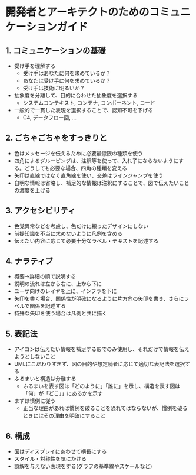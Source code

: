 # 開発者とアーキテクトのためのコミュニケーションガイド

## 1. コミュニケーションの基礎

- 受け手を理解する
  - 受け手はあなたに何を求めているか？
  - あなたは受け手に何を求めているか？
  - 受け手は技術に明るいか？
- 抽象度を分離して、目的に合わせた抽象度を選択する
  - システムコンテキスト, コンテナ, コンポーネント, コード
- 一般的で一貫した表現を選択することで、認知不可を下げる
  - C4, データフロー図, ...

## 2. ごちゃごちゃをすっきりと

- 色はメッセージを伝えるために必要最低限の種類を使う
- 四角によるグルーピングは、注釈等を使って、入れ子にならないようにする。どうしても必要な場合、四角の種類を変える
- 矢印は直線ではなく直角線を使い、交差はラインジャンプを使う
- 自明な情報は省略し、補足的な情報は注釈にすることで、図で伝えたいことの濃度を上げる

## 3. アクセシビリティ

- 色覚異常などを考慮し、色だけに頼ったデザインにしない
- 前提知識を不当に求めないように凡例を含める
- 伝えたい内容に応じて必要十分なラベル・テキストを記述する

## 4. ナラティブ

- 概要→詳細の順で説明する
- 説明の流れは左から右に、上から下に
- ユーザ向けのレイヤを上に、インフラを下に
- 矢印を書く場合、関係性が明確になるように片方向の矢印を書き、さらにラベルで関係を記述する
- 特殊な矢印を使う場合は凡例と共に描く

## 5. 表記法

- アイコンは伝えたい情報を補足する形でのみ使用し、それだけで情報を伝えようとしないこと
- UMLにこだわりすぎず、図の目的や想定読者に応じて適切な表記法を選択する
- ふるまいと構造は分離する
  - ふるまいを表す図は「どのように」「誰に」を示し、構造を表す図は「何」が「どこ」」にあるかを示す
- まずは慣例に従う
  - 正当な理由があれば慣例を破ることを恐れてはならないが、慣例を破るときにはその理由を明確にすること
 
## 6. 構成

- 図はディスプレイにあわせて横長にする
- スタイル・対称性を気にかける
- 誤解を与えない表現をする(グラフの基準線やスケールなど)
